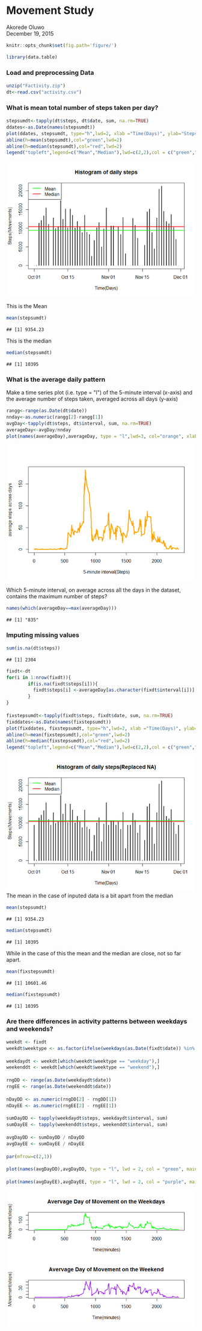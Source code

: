 # Movement Study
Akorede Oluwo  
December 19, 2015  


```r
knitr::opts_chunk$set(fig.path='figure/')
```


```r
library(data.table)
```

### Load and preprocessing Data


```r
unzip("Factivity.zip")
dt<-read.csv("activity.csv")
```

### What is mean total number of steps taken per day?

```r
stepsumdt<-tapply(dt$steps, dt$date, sum, na.rm=TRUE)
ddates<-as.Date(names(stepsumdt))
plot(ddates, stepsumdt, type="h",lwd=2, xlab ="Time(Days)", ylab="Steps(Movements)", main="Histogram of daily steps")
abline(h=mean(stepsumdt),col="green",lwd=2)
abline(h=median(stepsumdt),col="red",lwd=2)
legend("topleft",legend=c("Mean","Median"),lwd=c(2,2),col = c("green","red"))
```

![](figure/unnamed-chunk-3-1.png) 

This is the Mean


```r
mean(stepsumdt)
```

```
## [1] 9354.23
```
This is the median


```r
median(stepsumdt)
```

```
## [1] 10395
```
### What is the average daily pattern

 Make a time series plot (i.e. type = "l") of the 5-minute interval (x-axis) and the average number of steps taken, averaged across all days (y-axis)
 

```r
rangg<-range(as.Date(dt$date))
nnday<-as.numeric(rangg[2]-rangg[1])
avgDay<-tapply(dt$steps, dt$interval, sum, na.rm=TRUE)
averageDay<-avgDay/nnday
plot(names(averageDay),averageDay, type = "l",lwd=3, col="orange", xlab = "5-minute interval(Steps)",ylab = "average steps across days")
```

![](figure/unnamed-chunk-6-1.png) 

 Which 5-minute interval, on average across all the days in the dataset, contains the maximum number of steps?

```r
names(which(averageDay==max(averageDay)))
```

```
## [1] "835"
```
### Imputing missing values


```r
sum(is.na(dt$steps))
```

```
## [1] 2304
```


```r
fixdt<-dt
for(i in 1:nrow(fixdt)){
        if(is.na(fixdt$steps[i])){
          fixdt$steps[i] <-averageDay[as.character(fixdt$interval[i])]
        }
}

fixstepsumdt<-tapply(fixdt$steps, fixdt$date, sum, na.rm=TRUE)
fixddates<-as.Date(names(fixstepsumdt))
plot(fixddates, fixstepsumdt, type="h",lwd=2, xlab ="Time(Days)", ylab="Steps(Movements)", main="Histogram of daily steps(Replaced NA)")
abline(h=mean(fixstepsumdt),col="green",lwd=2)
abline(h=median(fixstepsumdt),col="red",lwd=2)
legend("topleft",legend=c("Mean","Median"),lwd=c(2,2),col = c("green","red"))
```

![](figure/unnamed-chunk-9-1.png) 
 The mean in the case of inputed data is a bit apart from the median 

```r
mean(stepsumdt)
```

```
## [1] 9354.23
```


```r
median(stepsumdt)
```

```
## [1] 10395
```
 While in the case of this the mean and the median are close, not so far apart.

```r
mean(fixstepsumdt)
```

```
## [1] 10601.46
```


```r
median(fixstepsumdt)
```

```
## [1] 10395
```
### Are there differences in activity patterns between weekdays and weekends?


```r
weekdt <- fixdt
weekdt$weektype <- as.factor(ifelse(weekdays(as.Date(fixdt$date)) %in% c("Saturday","Sunday"),"weekend", "weekday"))

weekdaydt <- weekdt[which(weekdt$weektype == "weekday"),]
weekenddt <- weekdt[which(weekdt$weektype == "weekend"),]

rngDD <- range(as.Date(weekdaydt$date))
rngEE <- range(as.Date(weekenddt$date))

nDayDD <- as.numeric(rngDD[2] - rngDD[1])
nDayEE <- as.numeric(rngEE[2] - rngEE[1])

sumDayDD <- tapply(weekdaydt$steps, weekdaydt$interval, sum)
sumDayEE <- tapply(weekenddt$steps, weekenddt$interval, sum)

avgDayDD <- sumDayDD / nDayDD
avgDayEE <- sumDayEE / nDayEE

par(mfrow=c(2,1))

plot(names(avgDayDD),avgDayDD, type = "l", lwd = 2, col = "green", main = "Avervage Day of Movement on the Weekdays", xlab = "Time(minutes)", ylab = "Movement(steps)")

plot(names(avgDayEE),avgDayEE, type = "l", lwd = 2, col = "purple", main = "Avervage Day of Movement on the Weekend", xlab = "Time(minutes)", ylab = "Movement(steps)")
```

![](figure/unnamed-chunk-14-1.png) 
